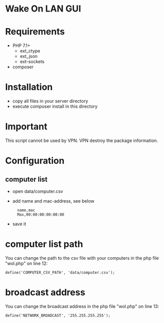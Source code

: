 # Wake On LAN GUI

# Requirements
- PHP 7.1+
    - ext_ctype
    - ext_json
    - ext-sockets
- composer

# Installation
- copy all files in your server directory
- execute composer install in this directory

# Important
This script cannot be used by VPN. VPN destroy the package information. 

# Configuration
## computer list
- open data/computer.csv
- add name and mac-address, see below

        name,mac
        Max,00:00:00:00:00:00
    
- save it

# computer list path
You can change the path to the csv file with your computers in the php file "wol.php" on line 12:

    define('COMPUTER_CSV_PATH', 'data/computer.csv');

# broadcast address
You can change the broadcast address in the php file "wol.php" on line 13:

    define('NETWORK_BROADCAST', '255.255.255.255');
    
